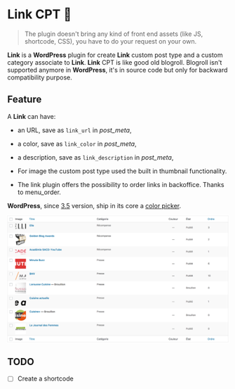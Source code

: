 # Link CPT 🔗

> The plugin doesn't bring any kind of front end assets (like JS, shortcode, CSS), you have to do your request on your own.

__Link__ is a __WordPress__ plugin for create __Link__ custom post type and a custom category associate to __Link__. __Link__ CPT is like good old blogroll. Blogroll isn't supported anymore in __WordPress__, it's in source code but only for backward compatibility purpose.

## Feature

A __Link__ can have: 

- an URL, save as `link_url` in _post_meta_,

- a color, save as `link_color` in _post_meta_,

- a description, save as `link_description` in _post_meta_,

- For image the custom post type used the built in thumbnail functionality.

- The link plugin offers the possibility to order links in backoffice. Thanks to menu_order.

__WordPress__, since [3.5](https://make.wordpress.org/core/2012/11/30/new-color-picker-in-wp-3-5/) version, ship in its core a [color picker](https://github.com/automattic/Iris).

![Columns](img/link-columns.png "Columns")

## TODO

- [ ] Create a shortcode